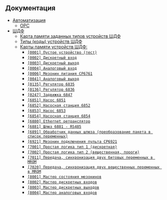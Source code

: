 ## Документация

<!-- ![logo](img/image1.jpg) -->

- [Автоматизация](docs/automation/)  
  - [OPC](docs/automation/OPC)  
- [ШДФ](docs/shdf/)
  - [Карта памяти заданных типов устройств ШДФ](docs/shdf/devices-map.md)
  - [Типы (коды) устройств ШДФ](docs/shdf/device-types.md)
  - [Карты памяти устройств ШДФ:](/docs/shdf/maps/)
    - [`[0001] Пустое устройство (тест)`](/docs/shdf/maps/empty%20[0001].md)
    - [`[0002] Дискретный вход`](/docs/shdf/maps/di%20[0002].md)
    - [`[0003] Дискретный выход`](/docs/shdf/maps/do%20[0003].md)
    - [`[0004] Аналоговый вход`](/docs/shdf/maps/ai%20[0004].md)
    - [`[0006] Мезонин питания СР6761`](/docs/shdf/maps/pu%20[0006].md)
    - [`[0041] Аналоговый выход`](/docs/shdf/maps/ao%20[0041].md)
    - [`[0135] Регулятор 6835`](/docs/shdf/maps/reg%20[0135].md)
    - [`[0136] Регулятор 6836`](/docs/shdf/maps/reg%20[0136].md)
    - [`[0247] Задвижка 6847`](/docs/shdf/maps/valve%20[0247].md)
    - [`[6851] Насос 6851`](/docs/shdf/maps/pump%20[6851].md)
    - [`[6852] Насосная станция 6852`](/docs/shdf/maps/ps%20[6852].md)
    - [`[6853] Насос 6853`](/docs/shdf/maps/pump%20[6853].md)
    - [`[6854] Насосная станция 6854`](/docs/shdf/maps/ps%20[6854].md)
    - [`[6880] Ethernet ретранслятор`](/docs/shdf/maps/ethernet%20[6880].md)
    - [`[6881] Шлюз 6881 - RS485`](/docs/shdf/maps/gate%20[6881].md)
    - [`[6891] Обработчик данных шлюза (преобразование пакета в список переменных)`](/docs/shdf/maps/gate%20[6891].md)
    - [`[6921] Мезонин подключения пульта СР6921`](/docs/shdf/maps/rc%20[6921].md)
    - [`[7001] Простая логика тип 1 (дискретная)`](/docs/shdf/maps/logic%20[7001].md)
    - [`[7002] Простая логика тип 2 (вещественная, пороги)`](/docs/shdf/maps/logic%20[7002].md)
    - [`[7011] Передача, синхронизация двух битовых переменных в MROM`](/docs/shdf/maps/sync%20[7011].md)
    - [`[7020] Передача, синхронизация двух вещественных переменных в MROM`](/docs/shdf/maps/sync%20[7020].md)
    - [`[8001] Мастер состояния мезонинов`](/docs/shdf/maps/mezo%20master%20[80001].md)
    - [`[8002] Мастер дискретных входов`](/docs/shdf/maps/mdi%20[8002].md)
    - [`[8003] Мастер дискретных выходов`](/docs/shdf/maps/mdo%20[8003].md)
    - [`[8004] Мастер аналоговых входов`](/docs/shdf/maps/mai%20[8004].md)
